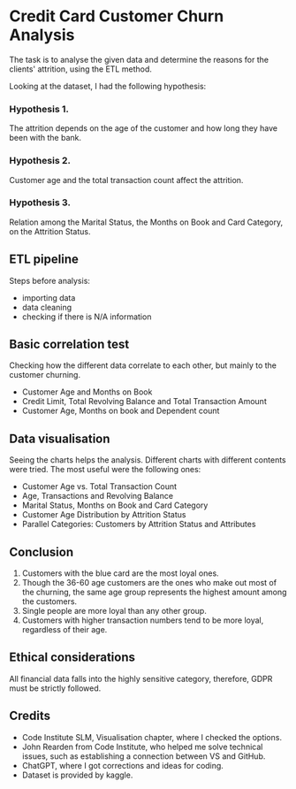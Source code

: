 # Credit Card Customer Churn Analysis


The task is to analyse the given data and determine the reasons for the clients' attrition, using the ETL method.

Looking at the dataset, I had the following hypothesis:

### Hypothesis 1.

The attrition depends on the age of the customer and how long they have been with the bank.

### Hypothesis 2.

Customer age and the total transaction count affect the attrition.

### Hypothesis 3.

Relation among the Marital Status, the Months on Book and Card Category, on the Attrition Status.

## ETL pipeline

Steps before analysis:

* importing data
* data cleaning
* checking if there is N/A information

## Basic correlation test

Checking how the different data correlate to each other, but mainly to the customer churning.

* Customer Age and Months on Book
* Credit Limit,	Total Revolving Balance and 	Total Transaction Amount
* Customer Age,	Months on book and	Dependent count

## Data visualisation

Seeing the charts helps the analysis. Different charts with different contents were tried. The most useful were the following ones:

* Customer Age vs. Total Transaction Count
* Age, Transactions and Revolving Balance
* Marital Status, Months on Book and Card Category
* Customer Age Distribution by Attrition Status
* Parallel Categories: Customers by Attrition Status and Attributes

## Conclusion

1. Customers with the blue card are the most loyal ones.
2. Though the 36-60 age customers are the ones who make out most of the churning, the same age group represents the highest amount among the customers.
3. Single people are more loyal than any other group.
4. Customers with higher transaction numbers tend to be more loyal, regardless of their age.

## Ethical considerations

All financial data falls into the highly sensitive category, therefore, GDPR must be strictly followed.

## Credits

* Code Institute SLM, Visualisation chapter, where I checked the options.
* John Rearden from Code Institute, who helped me solve technical issues, such as establishing a connection between VS and GitHub.
* ChatGPT, where I got corrections and ideas for coding.
* Dataset is provided by kaggle.

	


